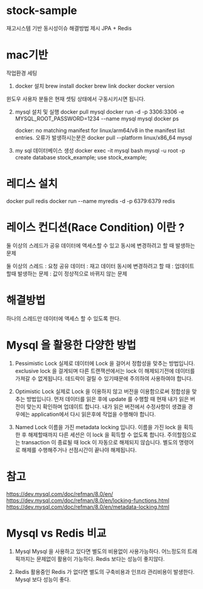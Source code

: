 # stock-sample  
재고시스템 기반 동시성이슈 해결방법 제시
JPA + Redis 

# mac기반 
작업환경 세팅

1. docker 설치
   brew install docker 
   brew link docker
   docker version

윈도우 사용자 분들은 현재 셋팅 상태에서 구동시키시면 됩니다.

2. mysql 설치 및 실행
   docker pull mysql
   docker run -d -p 3306:3306 -e MYSQL_ROOT_PASSWORD=1234 --name mysql mysql 
   docker ps

   docker: no matching manifest for linux/arm64/v8 in the manifest list entries. 오류가 발생하시는분은
   docker pull --platform linux/x86_64 mysql

3. my sql 데이터베이스 생성
   docker exec -it mysql bash
   mysql -u root -p
   create database stock_example;
   use stock_example;

# 레디스 설치 
 docker pull redis
 docker run --name myredis -d -p 6379:6379 redis

# 레이스 컨디션(Race Condition) 이란 ?
둘 이상의 스레드가 공유 데이터에 액세스할 수 있고 동시에 변경하려고 할 때 발생하는 문제

둘 이상의 스레드 : 요청
공유 데이터 : 재고 데이터
동시에 변경하려고 할 때 : 업데이트 할때
발생하는 문제 : 값이 정상적으로 바뀌지 않는 문제


# 해결방법
  하나의 스레드만 데이터에 액세스 할 수 있도록 한다.

# Mysql 을 활용한 다양한 방법
1. Pessimistic Lock
실제로 데이터에 Lock 을 걸어서 정합성을 맞추는 방법입니다. exclusive lock 을 걸게되며 다른 트랜잭션에서는 lock 이 해제되기전에 데이터를 가져갈 수 없게됩니다.
데드락이 걸릴 수 있기때문에 주의하여 사용하여야 합니다.

2. Optimistic Lock
실제로 Lock 을 이용하지 않고 버전을 이용함으로써 정합성을 맞추는 방법입니다. 먼저 데이터를 읽은 후에 update 를 수행할 때 현재 내가 읽은 버전이 맞는지 확인하며 업데이트 합니다. 내가 읽은 버전에서 수정사항이 생겼을 경우에는 application에서 다시 읽은후에 작업을 수행해야 합니다.

3. Named Lock
이름을 가진 metadata locking 입니다. 이름을 가진 lock 을 획득한 후 해제할때까지 다른 세션은 이 lock 을 획득할 수 없도록 합니다. 주의할점으로는 transaction 이 종료될 때 lock 이 자동으로 해제되지 않습니다. 별도의 명령어로 해제를 수행해주거나 선점시간이 끝나야 해제됩니다.

# 참고
https://dev.mysql.com/doc/refman/8.0/en/
https://dev.mysql.com/doc/refman/8.0/en/locking-functions.html
https://dev.mysql.com/doc/refman/8.0/en/metadata-locking.html

# Mysql vs Redis 비교 
 1. Mysql
    Mysql 을 사용하고 있다면 별도의 비용없이 사용가능하다.
    어느정도의 트래픽까지는 문제없이 활용이 가능하다.
    Redis 보다는 성능이 좋지않다.

2. Redis
  활용중인 Redis 가 없다면 별도의 구축비용과 인프라 관리비용이 발생한다.
  Mysql 보다 성능이 좋다.

